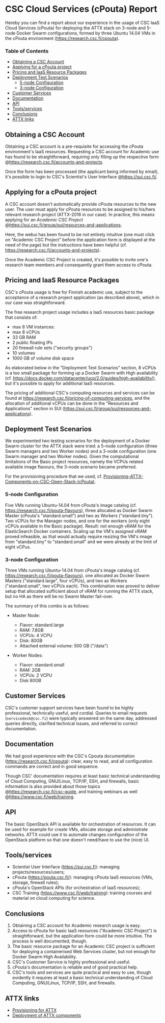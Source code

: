 # CSC Cloud Services (cPouta) Report

Hereby you can find a report about our experience in the usage of CSC IaaS Cloud Services (cPouta) for deploying the ATTX stack on 3-node and 5-node Docker Swarm configurations, formed by three Ubuntu 14.04 VMs in the cPouta environment (https://research.csc.fi/cpouta).

### Table of Contents
<!-- TOC START min:1 max:3 link:true update:false -->
  - [Obtaining a CSC Account](#obtaining-a-csc-account)
  - [Applying for a cPouta project](#applying-for-a-cpouta-project)
  - [Pricing and IaaS Resource Packages](#pricing-and-iaas-resource-packages)
  - [Deployment Test Scenarios](#deployment-test-scenarios)
    - [5-node Configuration](#5-node-configuration)
    - [3-node Configuration](#3-node-configuration)
  - [Customer Services](#customer-services)
  - [Documentation](#documentation)
  - [API](#api)
  - [Tools/services](#toolsservices)
  - [Conclusions](#conclusions)
  - [ATTX links](#attx-links)

<!-- TOC END -->

## Obtaining a CSC Account

Obtaining a CSC account is a pre-requisite for accessing the cPouta environment's IaaS resources. Requesting a CSC account for Academic use has found to be straightforward, requiring only filling up the respective form @https://research.csc.fi/accounts-and-projects.

Once the form has been processed (the applicant being informed by email), it's possible to login to CSC's Scientist's User Interface @https://sui.csc.fi/.

## Applying for a cPouta project
A CSC account doesn't automatically provide cPouta resources to the new user. The user must apply for cPouta resources to be assigned to his/hers relevant research project (ATTX-2016 in our case). In practice, this means applying for an _Academic CSC Project_ @https://sui.csc.fi/group/sui/resources-and-applications.

Here, the webui has been found to be not entirely intuitive (one must click on "Academic CSC Project" before the application form is displayed at the need of the page) but the instructions have been helpful (cf. https://research.csc.fi/accounts-and-projects).

Once the Academic CSC Project is created, it's possible to invite one's research team members and consequently grant them access to cPouta.

## Pricing and IaaS Resource Packages
CSC's cPouta usage is free for Finnish academic use, subject to the acceptance of a research project application (as described above), which in our case was straightforward.

The free research project usage includes a IaaS resources basic package that consists of:
* max 8 VM instances:
* max 8 vCPUs
* 33 GB RAM
* 2 public floating IPs
* 20 firewall rule sets ("security groups")
* 10 volumes
* 1000 GB of volume disk space

As elaborated below in the "Deployment Test Scenarios" section, 8 vCPUs is a too small package for forming up a Docker Swarm with High availability (cf. https://docs.docker.com/datacenter/ucp/2.0/guides/high-availability/), but it's possible to apply for additional IaaS resources.

The pricing of additional CSC's computing resources and services can be found at https://research.csc.fi/pricing-of-computing-services, and the allocation of additional vCPUs can be done in the "Resources and Applications" section in SUI (https://sui.csc.fi/group/sui/resources-and-applications).


## Deployment Test Scenarios
We experimented two testing scenarios for the deployment of a Docker Swarm cluster for the ATTX stack were tried: a 5-node configuration (three Swarm managers and two Worker nodes)  and a 3-node configuration (one Swarm manager and two Worker nodes). Given the computational limitations of the Basic project resources, namely the VCPUs related available image flavours, the 3-node scenario became preferred.

For the provisioning procedure that we used, cf. [Provisioning-ATTX-Components-on-CSC-Open-Stack-(cPouta)](Provisioning-ATTX-Components-on-CSC-Open-Stack-cPouta.md).


### 5-node Configuration
Five VMs running Ubuntu-14.04 from cPouta's image catalog (cf. https://research.csc.fi/pouta-flavours), three allocated as Docker Swarm Master (cPouta's "standard.small") and two as Workers ("standard.tiny"). Two vCPUs for the Manager nodes, and one for the workers (only eight vCPUs available in the Basic package). Result: not enough vRAM for the ElasticSearch Docker containers. Scaling up the VM's assigned vRAM proved infeasible, as that would actually require resizing the VM's image from "standard.tiny" to "standard.small" and we were already at the limit of eight vCPus.


### 3-node Configuration
Three VMs running Ubuntu-14.04 from cPouta's image catalog (cf. https://research.csc.fi/pouta-flavours), one allocated as Docker Swarm Masters ("standard.large", four vCPUs), and two as Workers ("standard.small", two vCPUs each). This combination was proved to deliver setup that allocated sufficient about of vRAM for running the ATTX stack, but no HA as there will be no Swarm Master fail-over.

The summary of this combo is as follows:
* Master Node:
    * Flavor: standard.large
    * RAM: 7.8GB
    * VCPUs: 4 VCPU
    * Disk: 80GB
    * Attached external volume: 500 GB ("/data")

* Worker Nodes:
    * Flavor: standard.small
    * RAM: 2GB
    * VCPUs: 2 VCPU
    * Disk 80GB

## Customer Services
CSC's customer support services have been found to be highly professional, technically useful, and cordial. Queries to email requests (`servicedesk@csc.fi`) were typically answered on the same day, addressed queries directly, clarified technical issues, and referred to correct documentation.


## Documentation
We had good experience with the CSC's Cpouta documentation (https://research.csc.fi/cpouta): clear, easy to read, and all configuration commands are correct and in good sequence.

Though CSC' documentation requires at least basic technical understanding of Cloud Computing, GNU/Linux, TCP/IP, SSH, and firewalls, basic information is also provided about those topics @https://research.csc.fi/csc-guide, and training webinars as well @https://www.csc.fi/web/training.


## API
The basic OpenStack API is available for orchestration of resources. It can be used for example for create VMs, allocate storage and administrate networks. ATTX could use it to automate changes configuration of the OpenStack platform so that one doesn't need/have to use the (nice) UI.


## Tools/services
* Scientist User Interface (https://sui.csc.fi): managing projects/resources/users;
* cPouta (https://pouta.csc.fi/): managing cPouta IaaS resources (VMs, storage, firewall rules);
* cPouta's OpenStack APIs (for orchestration of IaaS resources);
* CSC Training (https://www.csc.fi/web/training): training courses and material on cloud computing for science.


## Conclusions
1. Obtaining a CSC account for Academic research usage is easy.
2. Access to cPouta for basic IaaS resources ("Academic CSC Project") is straightforward, but the application form could be more intuitive. The process is well documented, though.
3. The basic resource package for an Academic CSC project is sufficient for deploying a containerised Web Services cluster, but not enough for Docker Swarm High Availability.
4. CSC's Customer Service is highly professional and useful.
5. cPouta's documentation is reliable and of good practical help.
6. CSC's tools and services are quite practical and easy to use, though evidently it requires at least a basic technical understanding of Cloud Computing, GNU/Linux, TCP/IP, SSH, and firewalls.


## ATTX links
* [Provisioning for ATTX](Provisioning-ATTX-Components-on-CSC-Open-Stack-cPouta.md)
* [Deployment of ATTX components](ATTX-Broker-Deployment.md)
